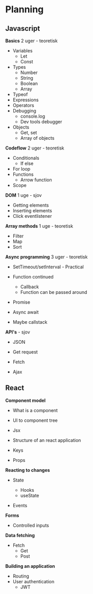 # Planning



## Javascript



**Basics** 2 uger - teoretisk

- Variables
  - Let
  - Const
- Types
  - Number
  - String
  - Boolean
  - Array
- Typeof
- Expressions
- Operators
- Debugging
  - console.log
  - Dev tools debugger
- Objects
  - Get, set
  - Array of objects



**Codeflow** 2 uger - teoretisk

- Conditionals
  - If else
- For loop
- Functions
  - Arrow function
- Scope



**DOM** 1 uge - sjov

- Getting elements
- Inserting elements
- Click eventlistener



**Array methods** 1 uge - teoretisk

- Filter
- Map
- Sort



**Async programming** 3 uger - teoretisk

- SetTimeout/setInterval - Practical

- Function continued
  - Callback
  - Function can be passed around
- Promise
- Async await
- Maybe callstack



**API's** - sjov

- JSON
- Get request

- Fetch
- Ajax



## React

**Component model**

- What is a component
- UI to component tree
- Jsx
- Structure of an react application
- Keys

- Props



**Reacting to changes**

- State
  - Hooks 
  - useState

- Events





**Forms**

- Controlled inputs



**Data fetching**

- Fetch
  - Get
  - Post



**Building an application**

- Routing
- User authentication
  - JWT



